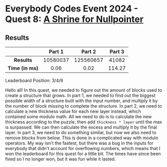 # Everybody Codes Event 2024 - Quest 8: [A Shrine for Nullpointer](https://everybody.codes/event/2024/quests/8)

## Results
| | **Part 1** | **Part 2** | **Part 3** |
|:--:|:---:|:---:|:---:|
| **Results** | 10580037 | 125560657 | 41082 |
| **Time (in ms)** | 0.06 | 0.02 | 114.27 |

Leaderboard Position: 3/4/6

Hello all! In this quest, we needed to figure out the amount of blocks used to create a structure that grows. In part 1, we needed to find out the biggest possible width of a structure built with the input number, and multiply it by the number of block missing to complete the structure. In part 2, we need to calculate a new thickness value for each new layer instead, which contained some modulo math. All we need to do is to calculate the new thickness according to the puzzle, then add `thickness * layer` until the max is surpassed. We can then calculate the excess and multiply it by the final layer. In part 3, we need to do something similar, but now we also need to remove blocks from below. This is done in a complicated way with modulo operators. My way isn't the fastest, but there was a bug in the inputs for everybody that didn't account for overflowing numbers, which means that I won the leaderboard for this quest for a little bit. The times have since been fixed so I no longer won, but it was fun while it lasted.